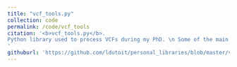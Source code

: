 ```yaml
---
title: "vcf_tools.py"
collection: code
permalink: /code/vcf_tools
citation: '<b>vcf_tools.py</b>.
Python library used to process VCFs during my PhD. \n Some of the main functions: <i>extract_pi_double_vcf_bed()</i> appends nucleotide diversity information line by line to a bed file. It uses two vcfs as input (one for genotypes, and one for depth at all sites). <i>count_sites_under_condition_vcf()</i> Check the number of sites that respect a condition for a sub part of a vcf file. <i>all_freq_spectrum_vcf_bed()</i> Append the folded allele frequency spectrum information line by line to a bed file filtering the vcf file according to user based conditions. It uses two vcfs as input (one for genotypes, and one for depth at all sites)
'
githuburl: 'https://github.com/ldutoit/personal_libraries/blob/master/vcf_tools.py'
---
```




